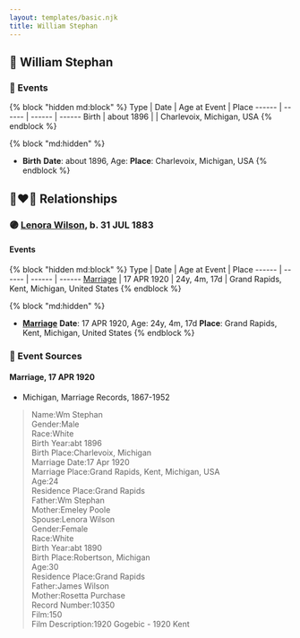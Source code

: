 ```yaml
---
layout: templates/basic.njk
title: William Stephan
---
```

## 🔵 William Stephan


### 📆 Events

{% block "hidden md:block" %}
Type | Date | Age at Event | Place
------ | ------ | ------ | ------
Birth | about 1896 |  | Charlevoix, Michigan, USA
{% endblock %}

{% block "md:hidden" %}
- **Birth**
**Date**: about 1896, Age:
**Place**: Charlevoix, Michigan, USA
{% endblock %}

## 👩‍❤️‍👨 Relationships

### 🟣 [Lenora Wilson](/people/4/43167007), b. 31 JUL 1883

#### Events

{% block "hidden md:block" %}
Type | Date | Age at Event | Place
------ | ------ | ------ | ------
[Marriage](#event-family-0-event-0) | 17 APR 1920 | 24y, 4m, 17d | Grand Rapids, Kent, Michigan, United States
{% endblock %}

{% block "md:hidden" %}
- **[Marriage](#event-family-0-event-0)**
**Date**: 17 APR 1920, Age: 24y, 4m, 17d
**Place**: Grand Rapids, Kent, Michigan, United States
{% endblock %}

### 📰 Event Sources

#### <a id="event-family-0-event-0"></a> Marriage, 17 APR 1920
* Michigan, Marriage Records, 1867-1952
>   
  > Name:Wm Stephan  
  > Gender:Male  
  > Race:White  
  > Birth Year:abt 1896  
  > Birth Place:Charlevoix, Michigan  
  > Marriage Date:17 Apr 1920  
  > Marriage Place:Grand Rapids, Kent, Michigan, USA  
  > Age:24  
  > Residence Place:Grand Rapids  
  > Father:Wm Stephan  
  > Mother:Emeley Poole  
  > Spouse:Lenora Wilson  
  > Gender:Female  
  > Race:White  
  > Birth Year:abt 1890  
  > Birth Place:Robertson, Michigan  
  > Age:30  
  > Residence Place:Grand Rapids  
  > Father:James Wilson  
  > Mother:Rosetta Purchase  
  > Record Number:10350  
  > Film:150  
  > Film Description:1920 Gogebic - 1920 Kent